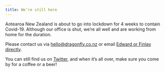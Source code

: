 ```yaml
---
title: We’re still here
---
```

Aotearoa New Zealand is about to go into lockdown for 4 weeks to contain Covid-19. Although our office is shut, we’re all well and are working from home for the duration.

<!--more-->

Please contact us via [hello@dragonfly.co.nz](mailto:hello@dragonfly.co.nz) or email [Edward or Finlay directly](https://www.dragonfly.co.nz/people/#staff).

You can still find us on [Twitter](https://twitter.com/dflydsci), and when it’s all over, make sure you come by for a coffee or a beer!
